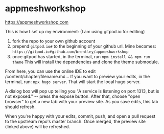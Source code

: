 # appmeshworkshop

https://appmeshworkshop.com

This is how I set up my environment:
(I am using gitpod.io for editing)

1. fork the repo to your own github account
2. prepend `gitpod.io#` to the beginning of your github url. Mine becomes: `https://gitpod.io#github.com/brentley/appmeshworkshop`
3. once gitpod has started, in the terminal, run `npm install && npm run theme`
This will install the dependencies and clone the theme submodule.

From here, you can use the online IDE to edit /content/chapter/filename.md...
If you want to preview your edits, in the terminal, run:
`npx hugo server`.
That will start the local hugo server.

A dialog box will pop up telling you "A service is listening on port 1313, but is not
exposed." -- press the expose button. After that, choose "open browser" to get a new
tab with your preview site. As you save edits, this tab should refresh.

When you're happy with your edits, commit, push, and open a pull request to the upstream
repo's master branch. Once merged, the preview site (linked above) will be refreshed.

